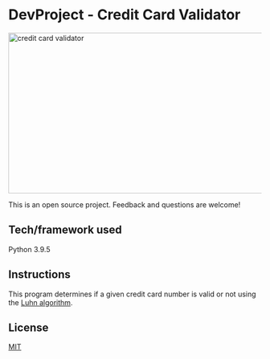 # DevProject - Credit Card Validator

<img src="https://raw.githubusercontent.com/seraph776/seraph776/main/resources/creditCardValidator.jpg" height="320" width="555" alt="credit card validator"/>


This is an open source project. Feedback and questions are welcome!

## Tech/framework used

Python 3.9.5

## Instructions
This program determines if a given credit card number is valid or not using the [Luhn algorithm](https://dev.to/seraph776/credit-card-validator-using-python).



## License
[MIT](https://raw.githubusercontent.com/seraph776/portfolio/main/LICENSE)


